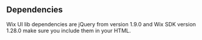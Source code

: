 ## Dependencies
<!-- Dependencies -->

Wix UI lib dependencies are jQuery from version 1.9.0 and Wix SDK version 1.28.0 make sure you include them in your HTML.